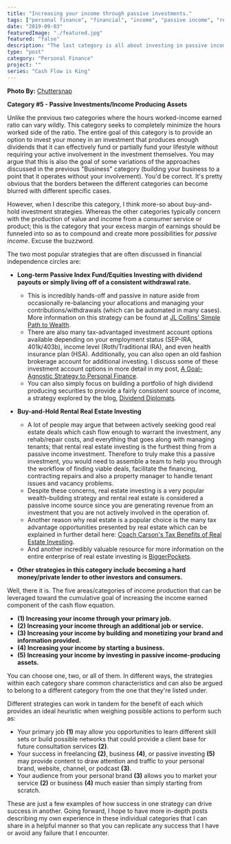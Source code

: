 ```yaml
---
title: "Increasing your income through passive investments."
tags: ["personal finance", "financial", "income", "passive income", "real estate"]
date: "2019-09-03"
featuredImage: "./featured.jpg"
featured: "false"
description: "The last category is all about investing in passive income investments such as dividend-yielding securities and real estate. I also wrap up how different actions and strategies in one category can benefit and help strategies in other categories."
type: "post"
category: "Personal Finance"
project: ""
series: "Cash Flow is King"
---
```

**Photo By:** [Chuttersnap](https://unsplash.com/@chuttersnap)

**Category #5 - Passive Investments/Income Producing Assets**

Unlike the previous two categories where the hours worked-income earned ratio can vary wildly. This category seeks to completely minimize the hours worked side of the ratio. The entire goal of this category is to provide an option to invest your money in an investment that produces enough dividends that it can effectively fund or partially fund your lifestyle without requiring your active involvement in the investment themselves. You may argue that this is also the goal of some variations of the approaches discussed in the previous "Business" category (building your business to a point that it operates without your involvement). You'd be correct. It's pretty obvious that the borders between the different categories can become blurred with different specific cases.

However, when I describe this category, I think more-so about buy-and-hold investment strategies. Whereas the other categories typically concern with the production of value and income from a consumer service or product; this is the category that your excess margin of earnings should be funneled into so as to compound and create more possibilities for *passive income*. Excuse the buzzword. 

The two most popular strategies that are often discussed in financial independence circles are:

- **Long-term Passive Index Fund/Equities Investing with dividend payouts or simply living off of a consistent withdrawal rate.**
	- This is incredibly hands-off and passive in nature aside from occasionally re-balancing your allocations and managing your contributions/withdrawals (which can be automated in many cases). More information on this strategy can be found at [JL Collins' Simple Path to Wealth](https://jlcollinsnh.com/).
	- There are also many tax-advantaged investment account options available depending on your employment status (SEP-IRA, 401k/403b), income level (Roth/Traditional IRA), and even health insurance plan (HSA). Additionally, you can also open an old fashion brokerage account for additional investing. I discuss some of these investment account options in more detail in my post, [A Goal-Agnostic Strategy to Personal Finance](http://www.blakeadams.io/goal-agnostic-strategy-personal-finances).
	- You can also simply focus on building a portfolio of high dividend producing securities to provide a fairly consistent source of income, a strategy explored by the blog, [Dividend Diplomats](https://www.dividenddiplomats.com/).
- **Buy-and-Hold Rental Real Estate Investing**
	- A lot of people may argue that between actively seeking good real estate deals which cash flow enough to warrant the investment, any rehab/repair costs, and everything that goes along with managing tenants; that rental real estate investing is the furthest thing from a passive income investment.  Therefore to truly make this a passive investment, you would need to assemble a team to help you through the workflow of finding viable deals, facilitate the financing, contracting repairs and also a property manager to handle tenant issues and vacancy problems. 
	- Despite these concerns, real estate investing is a very popular wealth-building strategy and rental real estate is considered a passive income source since you are generating revenue from an investment that you are not actively involved in the operation of.
	- Another reason why real estate is a popular choice is the many tax advantage opportunities presented by real estate which can be explained in further detail here: [Coach Carson's Tax Benefits of Real Estate Investing](https://www.madfientist.com/tax-benefits-of-real-estate-investing/).
	- And another incredibly valuable resource for more information on the entire enterprise of real estate investing is [BiggerPockets](https://www.biggerpockets.com/blog).

- **Other strategies in this category include becoming a hard money/private lender to other investors and consumers.**


Well, there it is. The five areas/categories of income production that can be leveraged toward the cumulative goal of increasing the income earned component of the cash flow equation. 

- **(1) Increasing your income through your primary job.**
- **(2) Increasing your income through an additional job or service.**
- **(3) Increasing your income by building and monetizing your brand and information provided.**
- **(4) Increasing your income by starting a business.**
- **(5) Increasing your income by investing in passive income-producing assets.**

You can choose one, two, or all of them. In different ways, the strategies within each category share common characteristics and can also be argued to belong to a different category from the one that they're listed under. 

Different strategies can work in tandem for the benefit of each which provides an ideal heuristic when weighing possible actions to perform such as: 

- Your primary job **(1)** may allow you opportunities to learn different skill sets or build possible networks that could provide a client base for future consultation services **(2)**.
- Your success in freelancing **(2)**, business **(4)**, or passive investing **(5)** may provide content to draw attention and traffic to your personal brand, website, channel, or podcast **(3)**.
- Your audience from your personal brand **(3)** allows you to market your service **(2)** or business **(4)** much easier than simply starting from scratch.

These are just a few examples of how success in one strategy can drive success in another. Going forward, I hope to have more in-depth posts describing my own experience in these individual categories that I can share in a helpful manner so that you can replicate any success that I have or avoid any failure that I encounter.